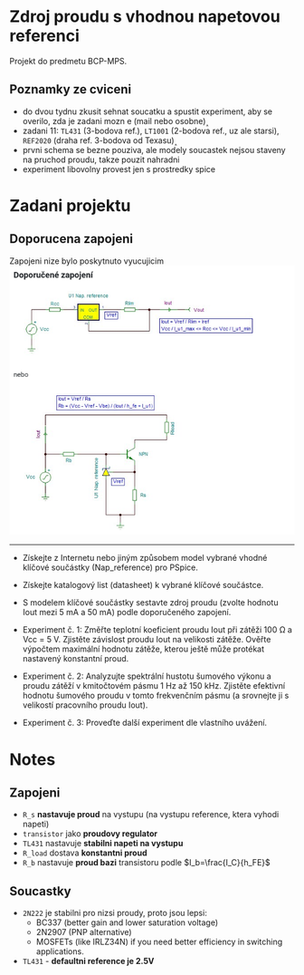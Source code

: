 # Zdroj proudu s vhodnou napetovou referenci
Projekt do predmetu BCP-MPS.


## Poznamky ze cviceni
- do dvou tydnu zkusit sehnat soucatku a spustit experiment, aby se overilo, zda je zadani mozn
e (mail nebo osobne)˰
- zadani 11: `TL431` (3-bodova ref.), `LT1001` (2-bodova ref., uz ale starsi), `REF2020` (draha ref. 3-bodova od Texasu)˰
- prvni schema se bezne pouziva, ale modely soucastek nejsou staveny na pruchod proudu, takze pouzit nahradni 
- experiment libovolny provest jen s prostredky spice


# Zadani projektu

## Doporucena zapojeni
Zapojeni nize bylo poskytnuto vyucujicim
![doporucena_zapojeni](documentation/doporucena_zapojeni.png)
***
- Získejte z Internetu nebo jiným způsobem model vybrané vhodné klíčové součástky (Nap_reference) pro PSpice.
  
- Získejte katalogový list (datasheet) k vybrané klíčové součástce.
  
- S modelem klíčové součástky sestavte zdroj proudu (zvolte hodnotu Iout mezi 5 mA a 50 mA) podle doporučeného zapojení.
  
- Experiment č. 1: Změřte teplotní koeficient proudu Iout při zátěži 100 Ω a Vcc = 5 V. Zjistěte závislost proudu Iout na velikosti zátěže. Ověřte výpočtem maximální hodnotu zátěže, kterou ještě může protékat nastavený konstantní proud.
  
- Experiment č. 2: Analyzujte spektrální hustotu šumového výkonu a proudu zátěží v kmitočtovém pásmu 1 Hz až 150 kHz. Zjistěte efektivní hodnotu šumového proudu v tomto frekvenčním pásmu (a srovnejte ji s velikostí pracovního proudu Iout).

- Experiment č. 3: Proveďte další experiment dle vlastního uvážení.

# Notes
## Zapojeni
- `R_s` **nastavuje proud** na vystupu (na vystupu reference, ktera vyhodi napeti)
- `transistor` jako **proudovy regulator**
- `TL431` nastavuje **stabilni napeti na vystupu**
- `R_load` dostava **konstantni proud**
- `R_b` nastavuje **proud bazi** transistoru podle $I_b=\frac{I_C}{h_FE}$

## Soucastky
- `2N222` je stabilni pro nizsi proudy, proto jsou lepsi:
  - BC337 (better gain and lower saturation voltage)
  - 2N2907 (PNP alternative)
  - MOSFETs (like IRLZ34N) if you need better efficiency in switching applications.
- `TL431` - **defaultni reference je 2.5V**
